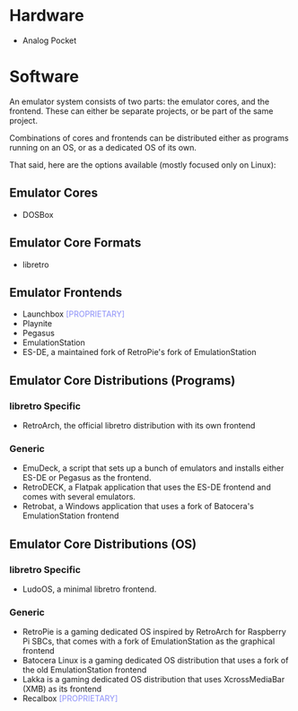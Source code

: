 # Hardware
- Analog Pocket
# Software
An emulator system consists of two parts: the emulator cores, and the frontend. These can either be separate projects, or be part of the same project. 

Combinations of cores and frontends can be distributed either as programs running on an OS, or as a dedicated OS of its own.

That said, here are the options available (mostly focused only on Linux):
## Emulator Cores
- DOSBox
## Emulator Core Formats
- libretro
## Emulator Frontends
- Launchbox <span style="color:#8c90f9">[PROPRIETARY]</span>
- Playnite
- Pegasus
- EmulationStation
- ES-DE, a maintained fork of RetroPie's fork of EmulationStation
## Emulator Core Distributions (Programs)
### libretro Specific
- RetroArch, the official libretro distribution with its own frontend
### Generic
- EmuDeck, a script that sets up a bunch of emulators and installs either ES-DE or Pegasus as the frontend.
- RetroDECK, a Flatpak application that uses the ES-DE frontend and comes with several emulators.
- Retrobat, a Windows application that uses a fork of Batocera's EmulationStation frontend
## Emulator Core Distributions (OS)
### libretro Specific
- LudoOS, a minimal libretro frontend.
### Generic
- RetroPie is a gaming dedicated OS inspired by RetroArch for Raspberry Pi SBCs, that comes with a fork of EmulationStation as the graphical frontend
- Batocera Linux is a gaming dedicated OS distribution that uses a fork of the old EmulationStation frontend
- Lakka is a gaming dedicated OS distribution that uses XcrossMediaBar (XMB) as its frontend
- Recalbox <span style="color:#8c90f9">[PROPRIETARY]</span>